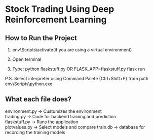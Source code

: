 # Stock Trading Using Deep Reinforcement Learning

## How to Run the Project
1. env\Scripts\activate(if you are using a virtual environment)

2. Open terminal

3. Type:  python flaskstuff.py	OR	FLASK_APP=flaskstuff.py flask run

P.S. Select interpreter using Command Palete (Ctrl+Shift+P) from path env\Scripts\python.exe

## What each file does?
environment.py -> Custumizes the environment   
trading.py -> Code for backend training and prediction  
flaskstuff.py -> Runs the application  
plotvalues.py -> Select models and compare 
train.db -> database for recording the training models  
